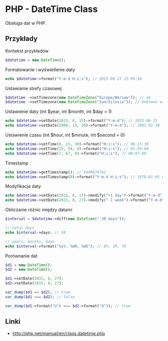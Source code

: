 # PHP - DateTime Class

Obsługa dat w PHP.

## Przykłady

Kontekst przykładów

```php
$datetime = new DateTime();
```

Formatowanie i wyświetlenie daty

```php
echo $datetime->format("Y-m-d H:i:s"); // 2015-08-27 13:05:34
```

Ustawianie strefy czasowej

```php
$datetime ->setTimezone(new DateTimeZone("Europe/Warsaw")); // ok
$datetime ->setTimezone(new DateTimeZone("Sun/Silesia")); // Unknown or bad timezone (Sun/Silesia)
```

Ustawienie daty (int $year, int $month, int $day = 1)

```php
echo $datetime->setDate(2015, 6, 15)->format("Y-m-d"); // 2015-06-15
echo $datetime->setDate(2000, 13, 30)->format("Y-m-d"); // 2001-01-30
```

Ustawienie czasu (int $hour, int $minute, int $second = 0)

```php
echo $datetime->setTime(6, 15, 30)->format("H:i:s"); // 06:15:30
echo $datetime->setTime(25, 59, 0)->format("H:i:s"); // 01:59:00
echo $datetime->setTime(7, 67, 0)->format("H:i:s"); // 08:07:00
```

Timestamp

```php
echo $datetime->getTimestamp(); // 1440674742
echo $datetime->setTimestamp(0)->format("Y-m-d H:i:s"); // 1970-01-01 01:00:00
```

Modyfikacja daty

```php
echo $datetime->setDate(2015, 8, 27)->modify("+1 day")->format("Y-m-d"); // 2015-08-28
echo $datetime->setDate(2015, 8, 27)->modify("-1 week")->format("Y-m-d"); // 2015-08-20
```

Obliczanie różnic między datami

```php
$interval = $datetime->diff(new DateTime("-38 days"));

// total days
echo $interval->days; // 38 

// years, months, days
echo $interval->format("%yY, %mM, %dD"); // 0Y, 1M, 7D
```

Porównanie dat

```php
$d1 = new DateTime();
$d2 = new DateTime();

$d1->setDate(2015, 8, 27);
$d2->setDate(2015, 8, 27);

var_dump($d1 == $d2); // true
var_dump($d1 === $d2); // false

var_dump($d1->format("U") === $d2->format("U")); // true
```

## Linki

* http://php.net/manual/en/class.datetime.php
